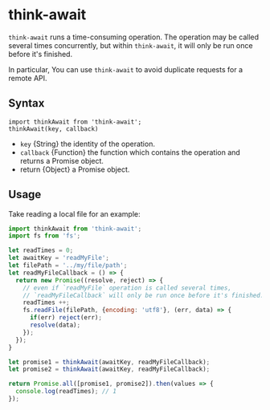 # think-await

`think-await` runs a time-consuming operation. The operation may be called several times concurrently, but within `think-await`, it will only be run once before it's finished.

In particular, You can use `think-await` to avoid duplicate requests for a remote API.

## Syntax

```
import thinkAwait from 'think-await';
thinkAwait(key, callback)
```

- `key` {String} the identity of the operation.
- `callback` {Function} the function which contains the operation and returns a Promise object.
- return {Object} a Promise object.

## Usage

Take reading a local file for an example:

```js
import thinkAwait from 'think-await';
import fs from 'fs';

let readTimes = 0;
let awaitKey = 'readMyFile';
let filePath = '../my/file/path';
let readMyFileCallback = () => {
  return new Promise((resolve, reject) => {
    // even if `readMyFile` operation is called several times,
    // `readMyFileCallback` will only be run once before it's finished.
    readTimes ++;
    fs.readFile(filePath, {encoding: 'utf8'}, (err, data) => {
      if(err) reject(err);
      resolve(data);
    });
  });
}

let promise1 = thinkAwait(awaitKey, readMyFileCallback);
let promise2 = thinkAwait(awaitKey, readMyFileCallback);

return Promise.all([promise1, promise2]).then(values => {
  console.log(readTimes); // 1
});
```
